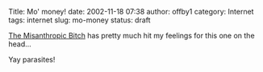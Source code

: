 Title: Mo' money!
date: 2002-11-18 07:38
author: offby1
category: Internet
tags: internet
slug: mo-money
status: draft

[The Misanthropic Bitch](http://www.misanthropic-bitch.com/mymoney.html) has pretty much hit my feelings for this one on the head\...

Yay parasites!
